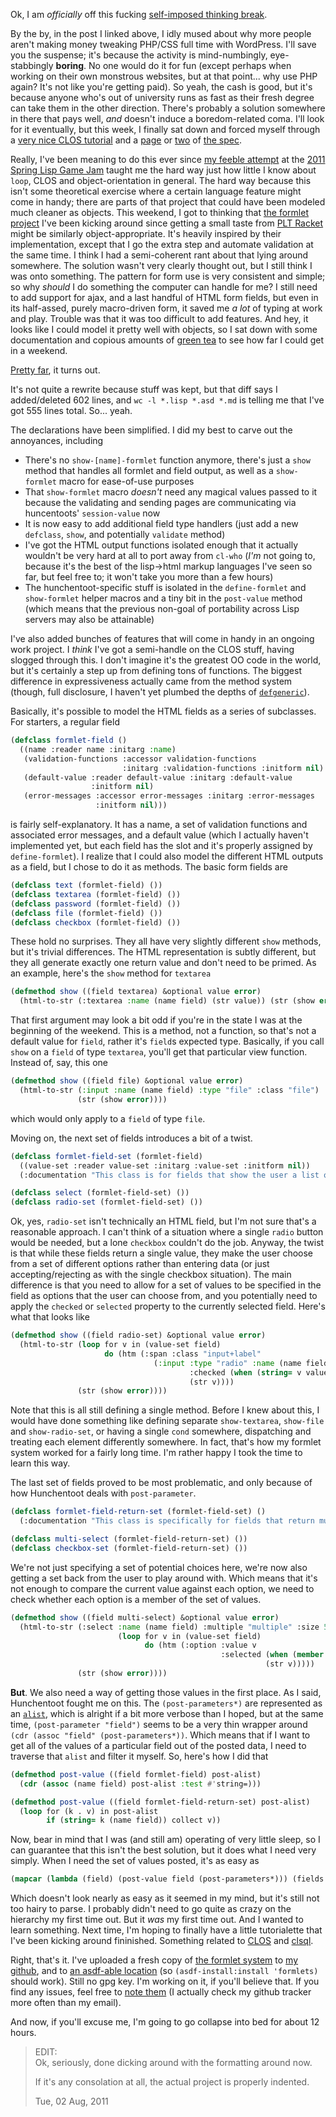Ok, I am *officially* off this fucking [self-imposed thinking break](http://langnostic.blogspot.com/2011/06/ugh.html).

By the by, in the post I linked above, I idly mused about why more people aren't making money tweaking PHP/CSS full time with WordPress. I'll save you the suspense; it's because the activity is mind-numbingly, eye-stabbingly **boring**. No one would do it for fun (except perhaps when working on their own monstrous websites, but at that point... why use PHP again? It's not like you're getting paid). So yeah, the cash is good, but it's because anyone who's out of university runs as fast as their fresh degree can take them in the other direction. There's probably a solution somewhere in there that pays well, *and* doesn't induce a boredom-related coma. I'll look for it eventually, but this week, I finally sat down and forced myself through a [very nice CLOS tutorial](http://cl-cookbook.sourceforge.net/clos-tutorial/index.html) and a [page](http://www.lispworks.com/documentation/HyperSpec/Body/m_defcla.htm#defclass) or [two](http://www.lispworks.com/documentation/HyperSpec/Body/m_defmet.htm#defmethod) of [the spec](http://www.lispworks.com/documentation/HyperSpec/Front/index.htm).

Really, I've been meaning to do this ever since [my feeble attempt](http://langnostic.blogspot.com/2011/04/game-jam.html) at the [2011 Spring Lisp Game Jam](http://lispgames.org/index.php/2011_Spring_Lisp_Game_Jam) taught me the hard way just how little I know about `loop`, CLOS and object-orientation in general. The hard way because this isn't some theoretical exercise where a certain language feature might come in handy; there are parts of that project that could have been modeled much cleaner as objects. This weekend, I got to thinking that [the formlet project](https://github.com/Inaimathi/formlets) I've been kicking around since getting a small taste from [PLT Racket](http://docs.racket-lang.org/web-server/formlets.html?q=formlet#(form._((lib._web-server/formlets/syntax..rkt)._formlet))) might be similarly object-appropriate. It's heavily inspired by their implementation, except that I go the extra step and automate validation at the same time. I think I had a semi-coherent rant about that lying around somewhere. The solution wasn't very clearly thought out, but I still think I was onto something. The pattern for form use is very consistent and simple; so why *should* I do something the computer can handle for me? I still need to add support for ajax, and a last handful of HTML form fields, but even in its half-assed, purely macro-driven form, it saved me *a lot* of typing at work and play. Trouble was that it was too difficult to add features. And hey, it looks like I could model it pretty well with objects, so I sat down with some documentation and copious amounts of [green tea](http://www.youtube.com/watch?v=F9zT5VZKHI0) to see how far I could get in a weekend.

[Pretty far](https://github.com/Inaimathi/formlets/commit/844ea0042b15dc6be0e506b65a7f3cc28056eb42), it turns out.

It's not quite a rewrite because stuff was kept, but that diff says I added/deleted 602 lines, and `wc -l *.lisp *.asd *.md` is telling me that I've got 555 lines total. So... yeah.

The declarations have been simplified. I did my best to carve out the annoyances, including


-   There's no `show-[name]-formlet` function anymore, there's just a `show` method that handles all formlet and field output, as well as a `show-formlet` macro for ease-of-use purposes
-   That `show-formlet` macro *doesn't* need any magical values passed to it because the validating and sending pages are communicating via huncentoots' `session-value` now
-   It is now easy to add additional field type handlers (just add a new `defclass`, `show`, and potentially `validate` method)
-   I've got the HTML output functions isolated enough that it actually wouldn't be very hard at all to port away from `cl-who` (*I'm* not going to, because it's the best of the lisp->html markup languages I've seen so far, but feel free to; it won't take you more than a few hours)
-   The hunchentoot-specific stuff is isolated in the `define-formlet` and `show-formlet` helper macros and a tiny bit in the `post-value` method (which means that the previous non-goal of portability across Lisp servers may also be attainable)


I've also added bunches of features that will come in handy in an ongoing work project. I *think* I've got a semi-handle on the CLOS stuff, having slogged through this. I don't imagine it's the greatest OO code in the world, but it's certainly a step up from defining tons of functions. The biggest difference in expressiveness actually came from the method system (though, full disclosure, I haven't yet plumbed the depths of [`defgeneric`](http://www.lispworks.com/documentation/HyperSpec/Body/m_defgen.htm#defgeneric)).

Basically, it's possible to model the HTML fields as a series of subclasses. For starters, a regular field

```lisp
(defclass formlet-field ()
  ((name :reader name :initarg :name)
   (validation-functions :accessor validation-functions 
                         :initarg :validation-functions :initform nil)
   (default-value :reader default-value :initarg :default-value 
                  :initform nil)
   (error-messages :accessor error-messages :initarg :error-messages 
                   :initform nil)))
```


is fairly self-explanatory. It has a name, a set of validation functions and associated error messages, and a default value (which I actually haven't implemented yet, but each field has the slot and it's properly assigned by `define-formlet`). I realize that I could also model the different HTML outputs as a field, but I chose to do it as methods. The basic form fields are 

```lisp
(defclass text (formlet-field) ())
(defclass textarea (formlet-field) ())
(defclass password (formlet-field) ())
(defclass file (formlet-field) ())
(defclass checkbox (formlet-field) ())
```

These hold no surprises. They all have very slightly different `show` methods, but it's trivial differences. The HTML representation is subtly different, but they all generate exactly one return value and don't need to be primed. As an example, here's the `show` method for `textarea`

```lisp
(defmethod show ((field textarea) &optional value error)
  (html-to-str (:textarea :name (name field) (str value)) (str (show error))))
```

That first argument may look a bit odd if you're in the state I was at the beginning of the weekend. This is a method, not a function, so that's not a default value for `field`, rather it's `field`s expected type. Basically, if you call `show` on a `field` of type `textarea`, you'll get that particular view function. Instead of, say, this one

```lisp
(defmethod show ((field file) &optional value error)
  (html-to-str (:input :name (name field) :type "file" :class "file") 
               (str (show error))))
```

which would only apply to a `field` of type `file`. 

Moving on, the next set of fields introduces a bit of a twist.

```lisp
(defclass formlet-field-set (formlet-field)
  ((value-set :reader value-set :initarg :value-set :initform nil))
  (:documentation "This class is for fields that show the user a list of options"))

(defclass select (formlet-field-set) ())
(defclass radio-set (formlet-field-set) ())
```

Ok, yes, `radio-set` isn't technically an HTML field, but I'm not sure that's a reasonable approach. I can't think of a situation where a single `radio` button would be needed, but a lone `checkbox` couldn't do the job. Anyway, the twist is that while these fields return a single value, they make the user choose from a set of different options rather than entering data (or just accepting/rejecting as with the single checkbox situation). The main difference is that you need to allow for a set of values to be specified in the field as options that the user can choose from, and you potentially need to apply the `checked` or `selected` property to the currently selected field. Here's what that looks like

```lisp
(defmethod show ((field radio-set) &optional value error)
  (html-to-str (loop for v in (value-set field)
                     do (htm (:span :class "input+label" 
                                (:input :type "radio" :name (name field) :value v 
                                        :checked (when (string= v value) "checked"))
                                        (str v))))
               (str (show error))))
```

Note that this is all still defining a single method. Before I knew about this, I would have done something like defining separate `show-textarea`, `show-file` and `show-radio-set`, or having a single `cond` somewhere, dispatching and treating each element differently somewhere. In fact, that's how my formlet system worked for a fairly long time. I'm rather happy I took the time to learn this way.

The last set of fields proved to be most problematic, and only because of how Hunchentoot deals with `post-parameter`.

```lisp
(defclass formlet-field-return-set (formlet-field-set) ()
  (:documentation "This class is specifically for fields that return multiple values from the user"))

(defclass multi-select (formlet-field-return-set) ())
(defclass checkbox-set (formlet-field-return-set) ())
```

We're not just specifying a set of potential choices here, we're now also getting a set back from the user to play around with. Which means that it's not enough to compare the current value against each option, we need to check whether each option is a member of the set of values.

```lisp
(defmethod show ((field multi-select) &optional value error)
  (html-to-str (:select :name (name field) :multiple "multiple" :size 5
                        (loop for v in (value-set field)
                              do (htm (:option :value v 
                                               :selected (when (member v value :test #'string=) "selected")
                                                         (str v)))))
               (str (show error))))
```

**But**. We also need a way of getting those values in the first place. As I said, Hunchentoot fought me on this. The `(post-parameters*)` are represented as an [`alist`](http://www.lispworks.com/documentation/HyperSpec/Body/26_glo_a.htm#alist), which is alright if a bit more verbose than I hoped, but at the same time, `(post-parameter "field")` seems to be a very thin wrapper around `(cdr (assoc "field" (post-parameters*))`. Which means that if I want to get all of the values of a particular field out of the posted data, I need to traverse that `alist` and filter it myself. So, here's how I did that

```lisp
(defmethod post-value ((field formlet-field) post-alist)
  (cdr (assoc (name field) post-alist :test #'string=)))

(defmethod post-value ((field formlet-field-return-set) post-alist)
  (loop for (k . v) in post-alist
        if (string= k (name field)) collect v))
```

Now, bear in mind that I was (and still am) operating of very little sleep, so I can guarantee that this isn't the best solution, but it does what I need very simply. When I need the set of values posted, it's as easy as 

```lisp
(mapcar (lambda (field) (post-value field (post-parameters*))) (fields formlet))
```

Which doesn't look nearly as easy as it seemed in my mind, but it's still not too hairy to parse. I probably didn't need to go quite as crazy on the hierarchy my first time out. But it *was* my first time out. And I wanted to learn something. Next time, I'm hoping to finally have a little tutorialette that I've been kicking around fininished. Something related to [CLOS](http://www.gigamonkeys.com/book/object-reorientation-generic-functions.html) and [clsql](http://clsql.b9.com/).

Right, that's it. I've uploaded a fresh copy of [the formlet system](https://github.com/Inaimathi/formlets) to [my github](https://github.com/Inaimathi), and to [an asdf-able location](http://173.255.226.138/formlets.tar.gz) (so `(asdf-install:install 'formlets)` should work). Still no gpg key. I'm working on it, if you'll believe that. If you find any issues, feel free to [note them](https://github.com/Inaimathi/formlets/issues?sort=created&direction=desc&state=open) (I actually check my github tracker more often than my email).

And now, if you'll excuse me, I'm going to go collapse into bed for about 12 hours.

> EDIT:  
> Ok, seriously, done dicking around with the formatting around now.  
>   
> If it's any consolation at all, the actual project is properly indented.  
>   
> Tue, 02 Aug, 2011  
